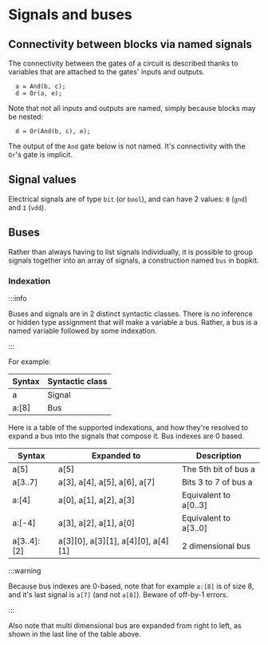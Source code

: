 # Signals and buses

## Connectivity between blocks via named signals

The connectivity between the gates of a circuit is described thanks to variables that are attached to the gates' inputs and outputs.

```bopkit
  a = And(b, c);
  d = Or(a, e);
```

Note that not all inputs and outputs are named, simply because blocks may be nested:

```bopkit
  d = Or(And(b, c), e);
```

The output of the `And` gate below is not named. It's connectivity with the `Or`'s gate is implicit.

## Signal values

Electrical signals are of type `bit` (or `bool`), and can have 2 values: `0` (`gnd`) and `1` (`vdd`).

## Buses

Rather than always having to list signals individually, it is possible to group
signals together into an array of signals, a construction named `bus` in bopkit.

### Indexation

:::info

Buses and signals are in 2 distinct syntactic classes. There is no inference or hidden type assignment that will make a variable a bus. Rather, a bus is a named variable followed by some indexation.

:::

 For example:

| Syntax      | Syntactic class |
| ----------- | --------------- |
| a           | Signal          |
| a:[8]       | Bus             |

Here is a table of the supported indexations, and how they're resolved to expand a bus into the signals that compose it. Bus indexes are 0 based.

| Syntax      | Expanded to | Description |
| ----------- | ----------- | ------------|
| a[5] | a[5] | The 5th bit of bus a |
| a[3..7] | a[3], a[4], a[5], a[6], a[7] | Bits 3 to 7 of bus a |
| a:[4] | a[0], a[1], a[2], a[3] | Equivalent to a[0..3] |
| a:[-4] | a[3], a[2], a[1], a[0] | Equivalent to a[3..0] |
| a[3..4]:[2] | a[3][0], a[3][1], a[4][0], a[4][1] | 2 dimensional bus |

:::warning

Because bus indexes are 0-based, note that for example `a:[8]` is of size 8, and it's last signal is `a[7]` (and not `a[8]`). Beware of off-by-1 errors.

:::

Also note that multi dimensional bus are expanded from right to left, as shown in the last line of the table above.
